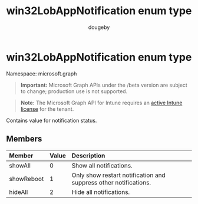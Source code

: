 ﻿---
title: "win32LobAppNotification enum type"
description: "Contains value for notification status."
author: "dougeby"
localization_priority: Normal
ms.prod: "intune"
doc_type: enumPageType
---

# win32LobAppNotification enum type

Namespace: microsoft.graph

> **Important:** Microsoft Graph APIs under the /beta version are subject to change; production use is not supported.

> **Note:** The Microsoft Graph API for Intune requires an [active Intune license](https://go.microsoft.com/fwlink/?linkid=839381) for the tenant.

Contains value for notification status.

## Members

| Member     | Value | Description                                                      |
| :--------- | :---- | :--------------------------------------------------------------- |
| showAll    | 0     | Show all notifications.                                          |
| showReboot | 1     | Only show restart notification and suppress other notifications. |
| hideAll    | 2     | Hide all notifications.                                          |
